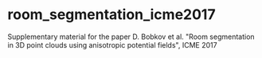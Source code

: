 # room_segmentation_icme2017
Supplementary material for the paper D. Bobkov et al. "Room segmentation in 3D point clouds using anisotropic potential fields", ICME 2017
